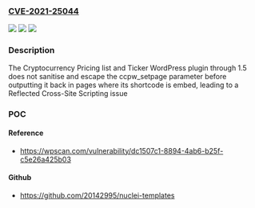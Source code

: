 ### [CVE-2021-25044](https://cve.mitre.org/cgi-bin/cvename.cgi?name=CVE-2021-25044)
![](https://img.shields.io/static/v1?label=Product&message=Cryptocurrency%20Pricing%20list%20and%20Ticker&color=blue)
![](https://img.shields.io/static/v1?label=Version&message=1.5%3C%3D%201.5%20&color=brighgreen)
![](https://img.shields.io/static/v1?label=Vulnerability&message=CWE-79%20Cross-Site%20Scripting%20(XSS)&color=brighgreen)

### Description

The Cryptocurrency Pricing list and Ticker WordPress plugin through 1.5 does not sanitise and escape the ccpw_setpage parameter before outputting it back in pages where its shortcode is embed, leading to a Reflected Cross-Site Scripting issue

### POC

#### Reference
- https://wpscan.com/vulnerability/dc1507c1-8894-4ab6-b25f-c5e26a425b03

#### Github
- https://github.com/20142995/nuclei-templates

